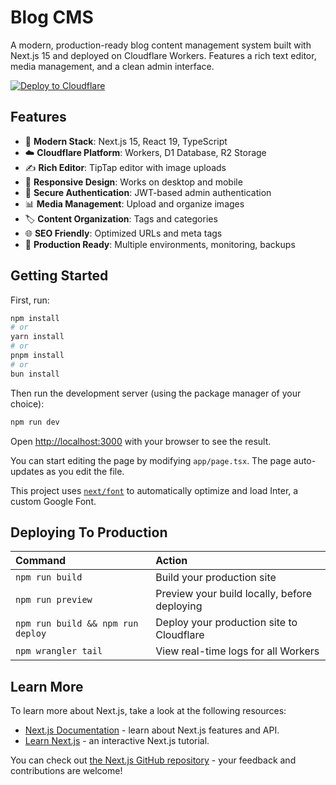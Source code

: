 # Blog CMS

A modern, production-ready blog content management system built with Next.js 15 and deployed on Cloudflare Workers. Features a rich text editor, media management, and a clean admin interface.

[![Deploy to Cloudflare](https://deploy.workers.cloudflare.com/button)](https://deploy.workers.cloudflare.com/)

## Features

- 🚀 **Modern Stack**: Next.js 15, React 19, TypeScript
- ☁️ **Cloudflare Platform**: Workers, D1 Database, R2 Storage
- ✍️ **Rich Editor**: TipTap editor with image uploads
- 📱 **Responsive Design**: Works on desktop and mobile
- 🔐 **Secure Authentication**: JWT-based admin authentication
- 📊 **Media Management**: Upload and organize images
- 🏷️ **Content Organization**: Tags and categories
- 🌐 **SEO Friendly**: Optimized URLs and meta tags
- 🔧 **Production Ready**: Multiple environments, monitoring, backups

## Getting Started

First, run:

```bash
npm install
# or
yarn install
# or
pnpm install
# or
bun install
```

Then run the development server (using the package manager of your choice):

```bash
npm run dev
```

Open [http://localhost:3000](http://localhost:3000) with your browser to see the result.

You can start editing the page by modifying `app/page.tsx`. The page auto-updates as you edit the file.

This project uses [`next/font`](https://nextjs.org/docs/basic-features/font-optimization) to automatically optimize and load Inter, a custom Google Font.

## Deploying To Production

| Command                           | Action                                       |
| :-------------------------------- | :------------------------------------------- |
| `npm run build`                   | Build your production site                   |
| `npm run preview`                 | Preview your build locally, before deploying |
| `npm run build && npm run deploy` | Deploy your production site to Cloudflare    |
| `npm wrangler tail`               | View real-time logs for all Workers          |

## Learn More

To learn more about Next.js, take a look at the following resources:

- [Next.js Documentation](https://nextjs.org/docs) - learn about Next.js features and API.
- [Learn Next.js](https://nextjs.org/learn) - an interactive Next.js tutorial.

You can check out [the Next.js GitHub repository](https://github.com/vercel/next.js/) - your feedback and contributions are welcome!
